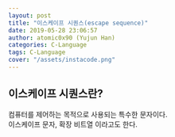 ```yaml
---
layout: post
title: "이스케이프 시퀀스(escape sequence)"
date: 2019-05-28 23:06:57
author: atomic0x90 (Yujun Han)
categories: C-Language
tags: C-Language
cover: "/assets/instacode.png"
---
```


## 이스케이프 시퀀스란?

컴퓨터를 제어하는 목적으로 사용되는 특수한 문자이다.  
이스케이프 문자, 확장 비트열 이라고도 한다.
